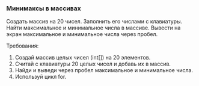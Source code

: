
### Минимаксы в массивах

Создать массив на 20 чисел. Заполнить его числами с клавиатуры. Найти максимальное и минимальное числа в массиве.
Вывести на экран максимальное и минимальное числа через пробел.


Требования:
1.	Создай массив целых чисел (int[]) на 20 элементов.
2.	Считай с клавиатуры 20 целых чисел и добавь их в массив.
3.	Найди и выведи через пробел максимальное и минимальное числа.
4.	Используй цикл for.


